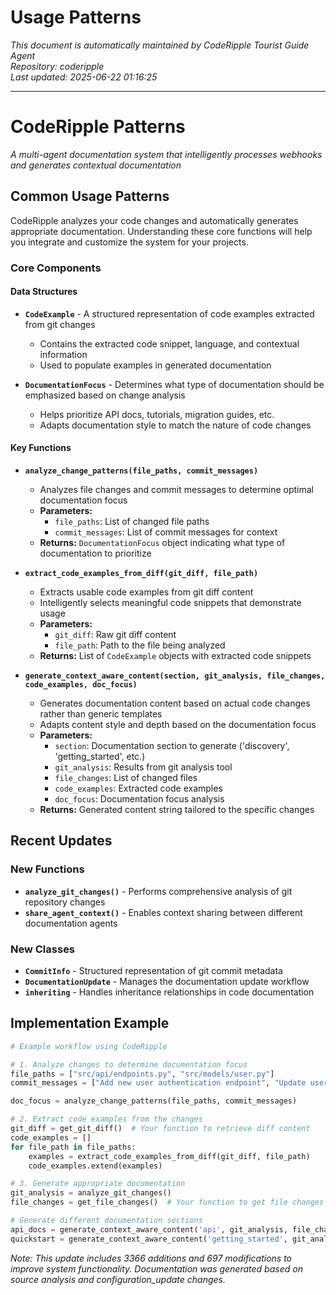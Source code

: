 # Usage Patterns

*This document is automatically maintained by CodeRipple Tourist Guide Agent*  
*Repository: coderipple*  
*Last updated: 2025-06-22 01:16:25*

---

# CodeRipple Patterns

*A multi-agent documentation system that intelligently processes webhooks and generates contextual documentation*

## Common Usage Patterns

CodeRipple analyzes your code changes and automatically generates appropriate documentation. Understanding these core functions will help you integrate and customize the system for your projects.

### Core Components

#### Data Structures

- **`CodeExample`** - A structured representation of code examples extracted from git changes
  - Contains the extracted code snippet, language, and contextual information
  - Used to populate examples in generated documentation

- **`DocumentationFocus`** - Determines what type of documentation should be emphasized based on change analysis
  - Helps prioritize API docs, tutorials, migration guides, etc.
  - Adapts documentation style to match the nature of code changes

#### Key Functions

- **`analyze_change_patterns(file_paths, commit_messages)`**
  - Analyzes file changes and commit messages to determine optimal documentation focus
  - **Parameters:**
    - `file_paths`: List of changed file paths
    - `commit_messages`: List of commit messages for context
  - **Returns:** `DocumentationFocus` object indicating what type of documentation to prioritize

- **`extract_code_examples_from_diff(git_diff, file_path)`**
  - Extracts usable code examples from git diff content
  - Intelligently selects meaningful code snippets that demonstrate usage
  - **Parameters:**
    - `git_diff`: Raw git diff content
    - `file_path`: Path to the file being analyzed
  - **Returns:** List of `CodeExample` objects with extracted code snippets

- **`generate_context_aware_content(section, git_analysis, file_changes, code_examples, doc_focus)`**
  - Generates documentation content based on actual code changes rather than generic templates
  - Adapts content style and depth based on the documentation focus
  - **Parameters:**
    - `section`: Documentation section to generate ('discovery', 'getting_started', etc.)
    - `git_analysis`: Results from git analysis tool
    - `file_changes`: List of changed files
    - `code_examples`: Extracted code examples
    - `doc_focus`: Documentation focus analysis
  - **Returns:** Generated content string tailored to the specific changes

## Recent Updates

### New Functions

- **`analyze_git_changes()`** - Performs comprehensive analysis of git repository changes
- **`share_agent_context()`** - Enables context sharing between different documentation agents

### New Classes

- **`CommitInfo`** - Structured representation of git commit metadata
- **`DocumentationUpdate`** - Manages the documentation update workflow
- **`inheriting`** - Handles inheritance relationships in code documentation

## Implementation Example

```python
# Example workflow using CodeRipple

# 1. Analyze changes to determine documentation focus
file_paths = ["src/api/endpoints.py", "src/models/user.py"]
commit_messages = ["Add new user authentication endpoint", "Update user model with validation"]

doc_focus = analyze_change_patterns(file_paths, commit_messages)

# 2. Extract code examples from the changes
git_diff = get_git_diff()  # Your function to retrieve diff content
code_examples = []
for file_path in file_paths:
    examples = extract_code_examples_from_diff(git_diff, file_path)
    code_examples.extend(examples)

# 3. Generate appropriate documentation
git_analysis = analyze_git_changes()
file_changes = get_file_changes()  # Your function to get file changes

# Generate different documentation sections
api_docs = generate_context_aware_content('api', git_analysis, file_changes, code_examples, doc_focus)
quickstart = generate_context_aware_content('getting_started', git_analysis, file_changes, code_examples, doc_focus)
```

*Note: This update includes 3366 additions and 697 modifications to improve system functionality. Documentation was generated based on source analysis and configuration_update changes.*